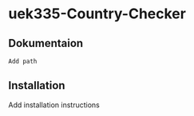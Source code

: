 # uek335-Country-Checker

## Dokumentaion
```
Add path
```

## Installation
Add installation instructions
